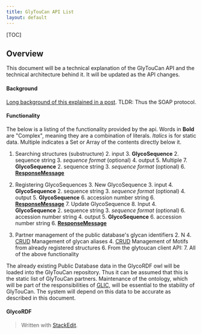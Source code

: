 ```yaml
---
title: GlyTouCan API List
layout: default
---
```



[TOC]

## Overview ##

This document will be a technical explanation of the GlyTouCan API and the technical architecture behind it.  It will be updated as the API changes.

#### Background

[Long background of this explained in a post]().
TLDR: Thus the SOAP protocol.

#### Functionality
The below is a listing of the functionality provided by the api.  Words in **Bold** are "Complex", meaning they are a combination of literals.  *Italics* is for static data.  Multiple indicates a Set or Array of the contents directly below it.

1. Searching structures (substructure)
	2. input
		3. **GlycoSequence**
			2. sequence string
			3. *sequence format* (optional)
	4. output
		5. Multiple
			7. **GlycoSequence**
				2. sequence string
				3. *sequence format* (optional)
 			6. [**ResponseMessage**](http://nexus.glycoinfo.org/content/sites/project/glytoucan/api.soap/apidocs/index.html)

2. Registering GlycoSequences
	3. New GlycoSequence
		3. input
			4. **GlycoSequence**
				2. sequence string
				3. *sequence format* (optional)
		4. output
			5. **GlycoSequence**
			6. accession number string
			6. [**ResponseMessage**](http://nexus.glycoinfo.org/content/sites/project/glytoucan/api.soap/apidocs/index.html)
	7. Update GlycoSequence
		8. Input
			4. **GlycoSequence**
				2. sequence string
				3. *sequence format* (optional)
			6. accession number string
		4. output
			5. **GlycoSequence**
			6. accession number string
			6. [**ResponseMessage**](http://nexus.glycoinfo.org/content/sites/project/glytoucan/api.soap/apidocs/index.html)
1. Partner management of the public database's glycan identifiers
	2. N
		4. [CRUD](https://en.wikipedia.org/wiki/Create,_read,_update_and_delete) Management of glycan aliases
		4. [CRUD](https://en.wikipedia.org/wiki/Create,_read,_update_and_delete) Management of Motifs from already registered structures
	6. From the glytoucan client API:
		7. All of the above functionality

The already existing Public Database data in the GlycoRDF owl will be loaded into the GlyTouCan repository.  Thus it can be assumed that this is the static list of GlyTouCan partners.  Maintenance of the ontology, which will be part of the responsibilities of [GLIC](http://glic.glycoinfo.org), will be essential to the stability of GlyTouCan.  The system will depend on this data to be accurate as described in this document.


#### GlycoRDF



> Written with [StackEdit](https://stackedit.io/).
